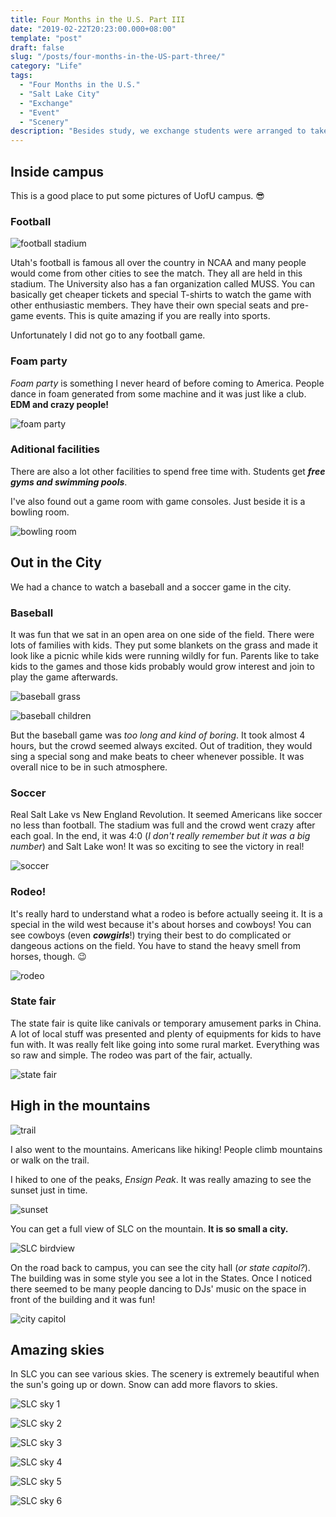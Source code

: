 ```yaml
---
title: Four Months in the U.S. Part III
date: "2019-02-22T20:23:00.000+08:00"
template: "post"
draft: false
slug: "/posts/four-months-in-the-US-part-three/"
category: "Life"
tags:
  - "Four Months in the U.S."
  - "Salt Lake City"
  - "Exchange"
  - "Event"
  - "Scenery"
description: "Besides study, we exchange students were arranged to take part in many events. They were good ways to get to know a foreign country, its culture and people. Since SLC is not an ordinary city, there was plenty of special stuff to do."
---
```


## Inside campus

This is a good place to put some pictures of UofU campus. 😎

### Football

![football stadium](../../static/media/football-stadium.jpg)

Utah's football is famous all over the country in NCAA and many people would come from other cities to see the match. They all are held in this stadium. The University also has a fan organization called MUSS. You can basically get cheaper tickets and special T-shirts to watch the game with other enthusiastic members. They have their own special seats and pre-game events. This is quite amazing if you are really into sports.

Unfortunately I did not go to any football game.

### Foam party

_Foam party_ is something I never heard of before coming to America. People dance in foam generated from some machine and it was just like a club. **EDM and crazy people!**

![foam party](../../static/media/foam-party.jpg)

### Aditional facilities

There are also a lot other facilities to spend free time with. Students get _**free gyms and swimming pools**_.

I've also found out a game room with game consoles. Just beside it is a bowling room.

![bowling room](../../static/media/bowling-room.jpg)

## Out in the City

We had a chance to watch a baseball and a soccer game in the city.

### Baseball

It was fun that we sat in an open area on one side of the field. There were lots of families with kids. They put some blankets on the grass and made it look like a picnic while kids were running wildly for fun. Parents like to take kids to the games and those kids probably would grow interest and join to play the game afterwards.

![baseball grass](../../static/media/baseball-grass.jpg)

![baseball children](../../static/media/baseball-children.jpg)

But the baseball game was _too long and kind of boring_. It took almost 4 hours, but the crowd seemed always excited. Out of tradition, they would sing a special song and make beats to cheer whenever possible. It was overall nice to be in such atmosphere.

### Soccer

Real Salt Lake vs New England Revolution. It seemed Americans like soccer no less than football. The stadium was full and the crowd went crazy after each goal. In the end, it was 4:0 (_I don't really remember but it was a big number_) and Salt Lake won! It was so exciting to see the victory in real!

![soccer](../../static/media/soccer-game.jpg)

### Rodeo!

It's really hard to understand what a rodeo is before actually seeing it. It is a special in the wild west because it's about horses and cowboys! You can see cowboys (even _**cowgirls**_!) trying their best to do complicated or dangeous actions on the field. You have to stand the heavy smell from horses, though. 😉

![rodeo](../../static/media/rodeo.jpg)

### State fair

The state fair is quite like canivals or temporary amusement parks in China. A lot of local stuff was presented and plenty of equipments for kids to have fun with. It was really felt like going into some rural market. Everything was so raw and simple. The rodeo was part of the fair, actually.

![state fair](../../static/media/state-fair.jpg)

## High in the mountains

![trail](../../static/media/trail.jpg)

I also went to the mountains. Americans like hiking! People climb mountains or walk on the trail.

I hiked to one of the peaks, _Ensign Peak_. It was really amazing to see the sunset just in time.

![sunset](../../static/media/sunset.jpg)

You can get a full view of SLC on the mountain. **It is so small a city.**

![SLC birdview](../../static/media/slc-birdview.jpg)

On the road back to campus, you can see the city hall (_or state capitol?_). The building was in some style you see a lot in the States. Once I noticed there seemed to be many people dancing to DJs' music on the space in front of the building and it was fun!

![city capitol](../../static/media/city-capitol.jpg)

## Amazing skies

In SLC you can see various skies. The scenery is extremely beautiful when the sun's going up or down. Snow can add more flavors to skies.

![SLC sky 1](../../static/media/slc-sky-1.jpg)

![SLC sky 2](../../static/media/slc-sky-2.jpg)

![SLC sky 3](../../static/media/slc-sky-3.jpg)

![SLC sky 4](../../static/media/slc-sky-4.jpg)

![SLC sky 5](../../static/media/slc-sky-5.jpg)

![SLC sky 6](../../static/media/slc-sky-6.jpg)
